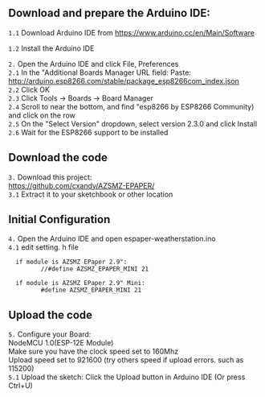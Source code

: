 ## Download and prepare the Arduino IDE: ##

`1.1`  Download Arduino IDE from https://www.arduino.cc/en/Main/Software

`1.2`  Install the Arduino IDE

`2.`  Open the Arduino IDE and click File, Preferences   
`2.1`   In the "Additional Boards Manager URL field:  Paste: http://arduino.esp8266.com/stable/package_esp8266com_index.json   
`2.2`   Click OK  
`2.3`   Click Tools -> Boards -> Board Manager   
`2.4`   Scroll to near the bottom, and find "esp8266 by ESP8266 Community) and click on the row   
`2.5`   On the "Select Version" dropdown, select version 2.3.0 and click Install   
`2.6`   Wait for the ESP8266 support to be installed   

## Download the code ##

`3.`   Download this project:    
  https://github.com/cxandy/AZSMZ-EPAPER/         
`3.1`   Extract it to your sketchbook or other location     

## Initial Configuration ##

`4.`   Open the Arduino IDE and open espaper-weatherstation.ino    
`4.1` edit setting. h file 
    
      if module is AZSMZ EPaper 2.9":
             //#define AZSMZ_EPAPER_MINI 21
      
      if module is AZSMZ EPaper 2.9" Mini:    
             #define AZSMZ_EPAPER_MINI 21  

## Upload the code ##
`5.` Configure your Board:    
  NodeMCU 1.0(ESP-12E Module)    
  Make sure you have the clock speed set to 160Mhz    
  Upload speed set to 921600 (try others speed if upload errors. such as 115200)    
`5.1` Upload the sketch:  Click the Upload button in Arduino IDE (Or press Ctrl+U)
